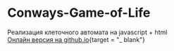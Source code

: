 # Conways-Game-of-Life
Реализация клеточного автомата на javascript + html
<br> 
[Онлайн версия на github.io](https://dojustnow.github.io/Conways-Game-of-Life/){target = "_ blank"}
